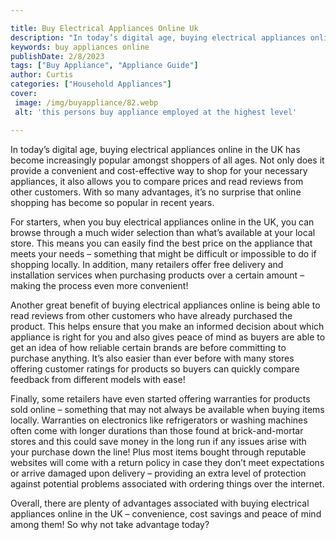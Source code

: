 ```yaml
---

title: Buy Electrical Appliances Online Uk
description: "In today’s digital age, buying electrical appliances online in the UK has become increasingly popular amongst shoppers of all ages...check it out to learn"
keywords: buy appliances online
publishDate: 2/8/2023
tags: ["Buy Appliance", "Appliance Guide"]
author: Curtis
categories: ["Household Appliances"]
cover: 
 image: /img/buyappliance/82.webp
 alt: 'this persons buy appliance employed at the highest level'

---
```


In today’s digital age, buying electrical appliances online in the UK has become increasingly popular amongst shoppers of all ages. Not only does it provide a convenient and cost-effective way to shop for your necessary appliances, it also allows you to compare prices and read reviews from other customers. With so many advantages, it’s no surprise that online shopping has become so popular in recent years. 
 
For starters, when you buy electrical appliances online in the UK, you can browse through a much wider selection than what’s available at your local store. This means you can easily find the best price on the appliance that meets your needs – something that might be difficult or impossible to do if shopping locally. In addition, many retailers offer free delivery and installation services when purchasing products over a certain amount – making the process even more convenient! 
 
Another great benefit of buying electrical appliances online is being able to read reviews from other customers who have already purchased the product. This helps ensure that you make an informed decision about which appliance is right for you and also gives peace of mind as buyers are able to get an idea of how reliable certain brands are before committing to purchase anything. It’s also easier than ever before with many stores offering customer ratings for products so buyers can quickly compare feedback from different models with ease! 
 
Finally, some retailers have even started offering warranties for products sold online – something that may not always be available when buying items locally. Warranties on electronics like refrigerators or washing machines often come with longer durations than those found at brick-and-mortar stores and this could save money in the long run if any issues arise with your purchase down the line! Plus most items bought through reputable websites will come with a return policy in case they don’t meet expectations or arrive damaged upon delivery – providing an extra level of protection against potential problems associated with ordering things over the internet. 
 
Overall, there are plenty of advantages associated with buying electrical appliances online in the UK – convenience, cost savings and peace of mind among them! So why not take advantage today?
